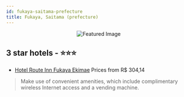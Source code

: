 ```yaml
---
id: fukaya-saitama-prefecture
title: Fukaya, Saitama (prefecture)
---
```


<center><img src="https://i.travelapi.com/hotels/5000000/4660000/4651300/4651274/e678811a_z.jpg" alt="Featured Image" /></center>


##  3 star hotels - ⭐️⭐️⭐️

-    [Hotel Route Inn Fukaya Ekimae](https://us.hurb.com/hotels/fukaya/hotel-route-inn-fukaya-ekimae-JNP-JP352116?cmp=18055) Prices from R$ 304,14
   > Make use of convenient amenities, which include complimentary wireless Internet access and a vending machine.
